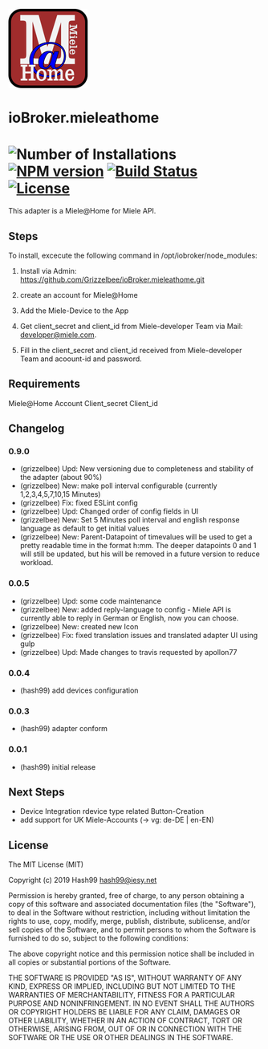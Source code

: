 ![Logo](admin/mieleathome.png)
# ioBroker.mieleathome
![Number of Installations](http://iobroker.live/badges/mieleathome-installed.svg)
[![NPM version](https://img.shields.io/npm/v/iobroker.mieleathome.svg)](https://www.npmjs.com/package/iobroker.alexa2)
[![Build Status](https://travis-ci.org/Apollon77/ioBroker.mieleathome.svg?branch=master)](https://travis-ci.org/grizzelbee/ioBroker.mieleathome)
[![License](https://img.shields.io/badge/license-MIT-blue.svg?style=flat)](https://github.com/grizzelbee/iobroker.mieleathome/blob/master/LICENSE) 
 =================




This adapter is a Miele@Home for Miele API. 


## Steps 
To install, excecute the following command 
in /opt/iobroker/node_modules:

1. Install via Admin: https://github.com/Grizzelbee/ioBroker.mieleathome.git

2. create an account for Miele@Home 

3. Add the Miele-Device to the App

4. Get client_secret and client_id from Miele-developer Team via Mail: developer@miele.com.

3. Fill in the client_secret and client_id received from Miele-developer Team and acoount-id and password.


## Requirements

Miele@Home Account
Client_secret
Client_id

## Changelog

### 0.9.0
* (grizzelbee) Upd: New versioning due to completeness and stability of the adapter (about 90%)
* (grizzelbee) New: make poll interval configurable  (currently 1,2,3,4,5,7,10,15 Minutes)
* (grizzelbee) Fix: fixed ESLint config
* (grizzelbee) Upd: Changed order of config fields in UI
* (grizzelbee) New: Set 5 Minutes poll interval and english response language as default to get initial values 
* (grizzelbee) New: Parent-Datapoint of timevalues will be used to get a pretty readable time in the format h:mm. The deeper datapoints 0 and 1 will still be updated, but his will be removed in a future version to reduce workload.  

### 0.0.5
* (grizzelbee) Upd: some code maintenance
* (grizzelbee) New: added reply-language to config
                    - Miele API is currently able to reply in German or English, now you can choose.
* (grizzelbee) New: created new Icon
* (grizzelbee) Fix: fixed translation issues and translated adapter UI using gulp
* (grizzelbee) Upd: Made changes to travis requested by apollon77

### 0.0.4
* (hash99) add devices configuration

### 0.0.3
* (hash99) adapter conform

### 0.0.1
* (hash99) initial release

 
## Next Steps
* Device Integration rdevice type related Button-Creation
* add support for UK Miele-Accounts (-> vg: de-DE | en-EN)


## License
The MIT License (MIT)

Copyright (c) 2019 Hash99 <hash99@iesy.net>

Permission is hereby granted, free of charge, to any person obtaining a copy
of this software and associated documentation files (the "Software"), to deal
in the Software without restriction, including without limitation the rights
to use, copy, modify, merge, publish, distribute, sublicense, and/or sell
copies of the Software, and to permit persons to whom the Software is
furnished to do so, subject to the following conditions:

The above copyright notice and this permission notice shall be included in
all copies or substantial portions of the Software.

THE SOFTWARE IS PROVIDED "AS IS", WITHOUT WARRANTY OF ANY KIND, EXPRESS OR
IMPLIED, INCLUDING BUT NOT LIMITED TO THE WARRANTIES OF MERCHANTABILITY,
FITNESS FOR A PARTICULAR PURPOSE AND NONINFRINGEMENT. IN NO EVENT SHALL THE
AUTHORS OR COPYRIGHT HOLDERS BE LIABLE FOR ANY CLAIM, DAMAGES OR OTHER
LIABILITY, WHETHER IN AN ACTION OF CONTRACT, TORT OR OTHERWISE, ARISING FROM,
OUT OF OR IN CONNECTION WITH THE SOFTWARE OR THE USE OR OTHER DEALINGS IN
THE SOFTWARE.
